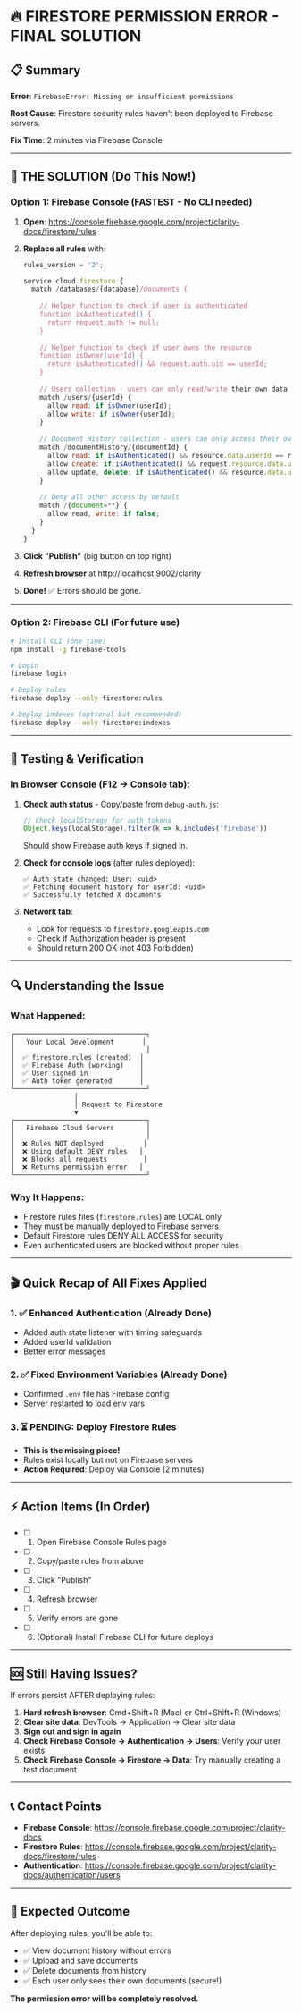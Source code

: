 # 🔥 FIRESTORE PERMISSION ERROR - FINAL SOLUTION

## 📋 Summary
**Error**: `FirebaseError: Missing or insufficient permissions`

**Root Cause**: Firestore security rules haven't been deployed to Firebase servers.

**Fix Time**: 2 minutes via Firebase Console

---

## 🎯 THE SOLUTION (Do This Now!)

### Option 1: Firebase Console (FASTEST - No CLI needed)

1. **Open**: https://console.firebase.google.com/project/clarity-docs/firestore/rules

2. **Replace all rules** with:
   ```javascript
   rules_version = '2';

   service cloud.firestore {
     match /databases/{database}/documents {
       
       // Helper function to check if user is authenticated
       function isAuthenticated() {
         return request.auth != null;
       }
       
       // Helper function to check if user owns the resource
       function isOwner(userId) {
         return isAuthenticated() && request.auth.uid == userId;
       }
       
       // Users collection - users can only read/write their own data
       match /users/{userId} {
         allow read: if isOwner(userId);
         allow write: if isOwner(userId);
       }
       
       // Document History collection - users can only access their own documents
       match /documentHistory/{documentId} {
         allow read: if isAuthenticated() && resource.data.userId == request.auth.uid;
         allow create: if isAuthenticated() && request.resource.data.userId == request.auth.uid;
         allow update, delete: if isAuthenticated() && resource.data.userId == request.auth.uid;
       }
       
       // Deny all other access by default
       match /{document=**} {
         allow read, write: if false;
       }
     }
   }
   ```

3. **Click "Publish"** (big button on top right)

4. **Refresh browser** at http://localhost:9002/clarity

5. **Done!** ✅ Errors should be gone.

---

### Option 2: Firebase CLI (For future use)

```bash
# Install CLI (one time)
npm install -g firebase-tools

# Login
firebase login

# Deploy rules
firebase deploy --only firestore:rules

# Deploy indexes (optional but recommended)
firebase deploy --only firestore:indexes
```

---

## 🧪 Testing & Verification

### In Browser Console (F12 → Console tab):

1. **Check auth status** - Copy/paste from `debug-auth.js`:
   ```javascript
   // Check localStorage for auth tokens
   Object.keys(localStorage).filter(k => k.includes('firebase'))
   ```
   
   Should show Firebase auth keys if signed in.

2. **Check for console logs** (after rules deployed):
   ```
   ✅ Auth state changed: User: <uid>
   ✅ Fetching document history for userId: <uid>
   ✅ Successfully fetched X documents
   ```

3. **Network tab**:
   - Look for requests to `firestore.googleapis.com`
   - Check if Authorization header is present
   - Should return 200 OK (not 403 Forbidden)

---

## 🔍 Understanding the Issue

### What Happened:
```
┌─────────────────────────────────┐
│   Your Local Development       │
│                                 │
│  ✅ firestore.rules (created)  │
│  ✅ Firebase Auth (working)    │
│  ✅ User signed in             │
│  ✅ Auth token generated       │
└─────────────────────────────────┘
                │
                │ Request to Firestore
                ▼
┌─────────────────────────────────┐
│   Firebase Cloud Servers        │
│                                 │
│  ❌ Rules NOT deployed          │
│  ❌ Using default DENY rules   │
│  ❌ Blocks all requests         │
│  ❌ Returns permission error   │
└─────────────────────────────────┘
```

### Why It Happens:
- Firestore rules files (`firestore.rules`) are LOCAL only
- They must be manually deployed to Firebase servers
- Default Firestore rules DENY ALL ACCESS for security
- Even authenticated users are blocked without proper rules

---

## 🎬 Quick Recap of All Fixes Applied

### 1. ✅ Enhanced Authentication (Already Done)
- Added auth state listener with timing safeguards
- Added userId validation
- Better error messages

### 2. ✅ Fixed Environment Variables (Already Done)
- Confirmed `.env` file has Firebase config
- Server restarted to load env vars

### 3. ⏳ **PENDING: Deploy Firestore Rules**
- **This is the missing piece!**
- Rules exist locally but not on Firebase servers
- **Action Required**: Deploy via Console (2 minutes)

---

## ⚡ Action Items (In Order)

- [ ] 1. Open Firebase Console Rules page
- [ ] 2. Copy/paste rules from above
- [ ] 3. Click "Publish"
- [ ] 4. Refresh browser
- [ ] 5. Verify errors are gone
- [ ] 6. (Optional) Install Firebase CLI for future deploys

---

## 🆘 Still Having Issues?

If errors persist AFTER deploying rules:

1. **Hard refresh browser**: Cmd+Shift+R (Mac) or Ctrl+Shift+R (Windows)
2. **Clear site data**: DevTools → Application → Clear site data
3. **Sign out and sign in again**
4. **Check Firebase Console → Authentication → Users**: Verify your user exists
5. **Check Firebase Console → Firestore → Data**: Try manually creating a test document

---

## 📞 Contact Points

- **Firebase Console**: https://console.firebase.google.com/project/clarity-docs
- **Firestore Rules**: https://console.firebase.google.com/project/clarity-docs/firestore/rules
- **Authentication**: https://console.firebase.google.com/project/clarity-docs/authentication/users

---

## 🎉 Expected Outcome

After deploying rules, you'll be able to:
- ✅ View document history without errors
- ✅ Upload and save documents
- ✅ Delete documents from history
- ✅ Each user only sees their own documents (secure!)

**The permission error will be completely resolved.**
